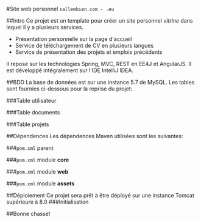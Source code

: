 #Site web personnel `sallembien.com - .eu`

##Intro
Ce projet est un template pour créer un site personnel *vitrine* dans lequel il y a plusieurs services. 
* Présentation personnelle sur la page d'accueil
* Service de téléchargement de CV en plusieurs langues
* Service de présentation des projets et emplois précédents

Il repose sur les technologies Spring, MVC, REST en EE4J et AngularJS. Il est développé intégralement sur l'IDE IntelliJ IDEA.

##BDD
La base de données est sur une instance 5.7 de MySQL.
Les tables sont fournies ci-dessous pour la reprise du projet:

###Table utilisateur

###Table documents

###Table projets

##Dépendences
Les dépendences Maven utilisées sont les suivantes:

###`pom.xml` parent

###`pom.xml` module **core**

###`pom.xml` module **web**

###`pom.xml` module **assets**

##Déploiement
Ce projet sera prêt à être déployé sur une instance Tomcat supérieure à 8.0
###Initialisation


##Bonne chasse!
